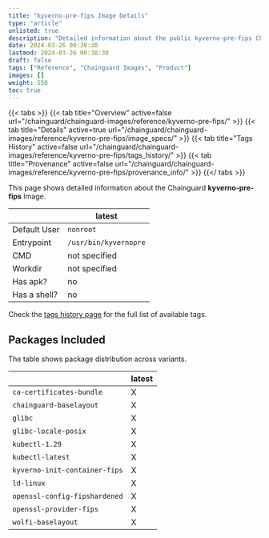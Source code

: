 ```yaml
---
title: "kyverno-pre-fips Image Details"
type: "article"
unlisted: true
description: "Detailed information about the public kyverno-pre-fips Chainguard Image."
date: 2024-03-26 00:38:30
lastmod: 2024-03-26 00:38:30
draft: false
tags: ["Reference", "Chainguard Images", "Product"]
images: []
weight: 550
toc: true
---
```


{{< tabs >}}
{{< tab title="Overview" active=false url="/chainguard/chainguard-images/reference/kyverno-pre-fips/" >}}
{{< tab title="Details" active=true url="/chainguard/chainguard-images/reference/kyverno-pre-fips/image_specs/" >}}
{{< tab title="Tags History" active=false url="/chainguard/chainguard-images/reference/kyverno-pre-fips/tags_history/" >}}
{{< tab title="Provenance" active=false url="/chainguard/chainguard-images/reference/kyverno-pre-fips/provenance_info/" >}}
{{</ tabs >}}

This page shows detailed information about the Chainguard **kyverno-pre-fips** Image.

|              | latest                |
|--------------|-----------------------|
| Default User | `nonroot`             |
| Entrypoint   | `/usr/bin/kyvernopre` |
| CMD          | not specified         |
| Workdir      | not specified         |
| Has apk?     | no                    |
| Has a shell? | no                    |

Check the [tags history page](/chainguard/chainguard-images/reference/kyverno-pre-fips/tags_history/) for the full list of available tags.

## Packages Included
The table shows package distribution across variants.

|                               | latest |
|-------------------------------|--------|
| `ca-certificates-bundle`      | X      |
| `chainguard-baselayout`       | X      |
| `glibc`                       | X      |
| `glibc-locale-posix`          | X      |
| `kubectl-1.29`                | X      |
| `kubectl-latest`              | X      |
| `kyverno-init-container-fips` | X      |
| `ld-linux`                    | X      |
| `openssl-config-fipshardened` | X      |
| `openssl-provider-fips`       | X      |
| `wolfi-baselayout`            | X      |


